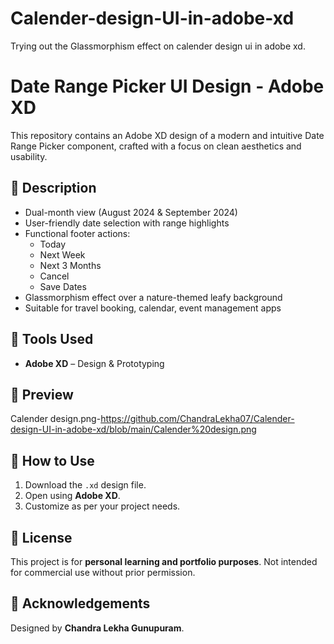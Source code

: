 # Calender-design-UI-in-adobe-xd
Trying out the Glassmorphism effect on calender design ui in adobe xd.

# Date Range Picker UI Design - Adobe XD

This repository contains an Adobe XD design of a modern and intuitive Date Range Picker component, crafted with a focus on clean aesthetics and usability.

## 📝 Description

- Dual-month view (August 2024 & September 2024)
- User-friendly date selection with range highlights
- Functional footer actions: 
  - Today
  - Next Week
  - Next 3 Months
  - Cancel
  - Save Dates
- Glassmorphism effect over a nature-themed leafy background
- Suitable for travel booking, calendar, event management apps

## 🎨 Tools Used

- **Adobe XD** – Design & Prototyping

## 📸 Preview

Calender design.png-https://github.com/ChandraLekha07/Calender-design-UI-in-adobe-xd/blob/main/Calender%20design.png

## 🚀 How to Use

1. Download the `.xd` design file.
2. Open using **Adobe XD**.
3. Customize as per your project needs.


## 📄 License

This project is for **personal learning and portfolio purposes**. Not intended for commercial use without prior permission.

## 🙌 Acknowledgements

Designed by **Chandra Lekha Gunupuram**.

